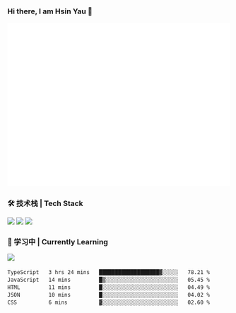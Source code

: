 ### Hi there, I am Hsin Yau 👋 
![Metrics](./github-metrics.svg)

### 🛠 技术栈 | Tech Stack
![](https://skillicons.dev/icons?i=html,css,js,ts,sass,jquery,bootstrap,vue&theme=light) 
![](https://skillicons.dev/icons?i=vite,nuxtjs,webpack,tailwindcss,windicss,nodejs,express,markdown&theme=light)
![](https://skillicons.dev/icons?i=mysql,mongodb,git,pug,vscode,idea,ps,figma&theme=light)

### 📖 学习中 | Currently Learning

![](https://skillicons.dev/icons?i=react,nextjs,svelte,nestjs,nginx,docker,rollupjs&theme=light)

<!--START_SECTION:waka-->

```txt
TypeScript   3 hrs 24 mins   ███████████████████▓░░░░░   78.21 %
JavaScript   14 mins         █▒░░░░░░░░░░░░░░░░░░░░░░░   05.45 %
HTML         11 mins         █░░░░░░░░░░░░░░░░░░░░░░░░   04.49 %
JSON         10 mins         █░░░░░░░░░░░░░░░░░░░░░░░░   04.02 %
CSS          6 mins          ▓░░░░░░░░░░░░░░░░░░░░░░░░   02.60 %
```

<!--END_SECTION:waka-->
